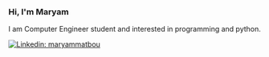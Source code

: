 ### Hi, I'm Maryam

I am Computer Engineer student and interested in programming and python.

[![Linkedin: maryammatbou](https://img.shields.io/badge/-maryammatbou-blue?style=flat-square&logo=Linkedin&logoColor=white&link=https://www.linkedin.com/in/maryammatbou/)](https://www.linkedin.com/in/maryammatbou/)


<!--
**maryammatbou/maryammatbou** is a ✨ _special_ ✨ repository because its `README.md` (this file) appears on your GitHub profile.

Here are some ideas to get you started:

- 🔭 I’m currently working on ...
- 🌱 I’m currently learning ...
- 👯 I’m looking to collaborate on ...
- 🤔 I’m looking for help with ...
- 💬 Ask me about ...
- 📫 How to reach me: ...
- 😄 Pronouns: ...
- ⚡ Fun fact: ...
-->
